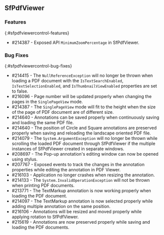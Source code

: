 ## SfPdfViewer

### Features
{:#sfpdfviewercontrol-features}

* \#214387 - Exposed API `MinimumZoomPercentage` in SfPdfViewer.

### Bug Fixes
{:#sfpdfviewercontrol-bug-fixes} 

* \#214415 - The `NullReferenceException` will no longer be thrown when loading a PDF document with the `IsTextSearchEnabled`, `IsTextSelectionEnabled`, and `IsThumbnailViewEnabled` properties are set to false.
* \#216096 - Page number will be updated properly when changing the pages in the `SinglePageView` mode. 
* \#214387 - The `SinglePageView` mode will fit to the height when the size of the page of PDF document are of different size.
* \#214640 - Annotations can be saved properly when continuously saving and loading the same PDF file.
* \#214640 - The position of Circle and Square annotations are preserved properly when saving and reloading the landscape oriented PDF file.
* \#214079 - The `System.ArgumentException` will no longer be thrown while scrolling the loaded PDF document through SfPdfViewer if the multiple instances of SfPdfViewer created in separate windows. 
* \#208697 - The Pop-up annotation's editing window can now be opened using stylus.
* \#207767 - Exposed events to track the changes in the annotation properties while editing the annotation in PDF Viewer.
* \#216103 - Application no longer crashes when resizing the annotation.
* \#214133 - The `System.InvalidOperationException` will not be thrown when printing PDF documents.
* \#213771 - The TextMarkup annotation is now working properly when loading the PDF document.
* \#214097 - The TextMarkup annotation is now selected properly while adding multiple annotation on the same position.
* \#216106 - Annotations will be resized and moved properly while applying rotation to SfPdfViewer.
* \#215619 - Annotations are now preserved properly while saving and loading the PDF documents.
